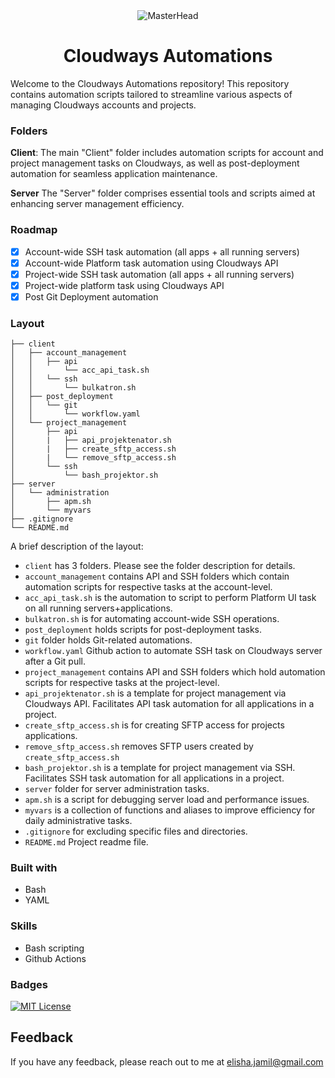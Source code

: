 <div align="center">
  <img src="https://user-images.githubusercontent.com/74038190/212748842-9fcbad5b-6173-4175-8a61-521f3dbb7514.gif" alt="MasterHead">
</div>

<h1 align="center">Cloudways Automations</h1>

Welcome to the Cloudways Automations repository! This repository contains automation scripts tailored to streamline various aspects of managing Cloudways accounts and projects.


### Folders
**Client**: 
The main "Client" folder includes automation scripts for account and project management tasks on Cloudways, as well as post-deployment automation for seamless application maintenance.

**Server**
The "Server" folder comprises essential tools and scripts aimed at enhancing server management efficiency.

### Roadmap

- [x]  Account-wide SSH task automation (all apps + all running servers)
- [x]  Account-wide Platform task automation using Cloudways API  
- [x]  Project-wide SSH task automation (all apps + all running servers)
- [x] Project-wide platform task using Cloudways API
- [x] Post Git Deployment automation 
### Layout

```tree
├── client
│   ├── account_management
│   │   ├── api
│   │       └── acc_api_task.sh
│   │   └── ssh
│   │       └── bulkatron.sh
│   ├── post_deployment
│   │   └── git
│   │       └── workflow.yaml
│   └── project_management
│       ├── api
│       |   ├── api_projektenator.sh
│       |   ├── create_sftp_access.sh
│       |   └── remove_sftp_access.sh
│       └── ssh
│           └── bash_projektor.sh
├── server
│   └── administration
│       ├── apm.sh
│       └── myvars
├── .gitignore
└── README.md

```

A brief description of the layout:

* `client` has 3 folders. Please see the folder description for details.
* `account_management` contains API and SSH folders which contain automation scripts for respective tasks at the account-level.
* `acc_api_task.sh` is the automation to script to perform Platform UI task on all running servers+applications.
* `bulkatron.sh` is for automating account-wide SSH operations.
* `post_deployment` holds scripts for post-deployment tasks.
* `git` folder holds Git-related automations.
* `workflow.yaml` Github action to automate SSH task on Cloudways server after a Git pull.
* `project_management` contains API and SSH folders which hold automation scripts for respective tasks at the project-level.
* `api_projektenator.sh` is a template for project management via Cloudways API. Facilitates API task automation for all applications in a project.
* `create_sftp_access.sh` is for creating SFTP access for projects applications.
* `remove_sftp_access.sh` removes SFTP users created by `create_sftp_access.sh`
* `bash_projektor.sh` is a template for project management via SSH. Facilitates SSH task automation for all applications in a project.
* `server` folder for server administration tasks.
* `apm.sh` is a script for debugging server load and performance issues.
* `myvars` is a collection of functions and aliases to improve efficiency for daily administrative tasks. 
* `.gitignore` for excluding specific files and directories.
* `README.md` Project readme file.

### Built with

- Bash
- YAML
###  Skills
- Bash scripting
- Github Actions

### Badges

[![MIT License](https://img.shields.io/badge/License-MIT-green.svg)](https://choosealicense.com/licenses/mit/)



## Feedback

If you have any feedback, please reach out to me at elisha.jamil@gmail.com